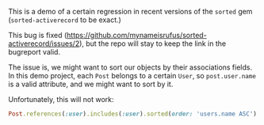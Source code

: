 This is a demo of a certain regression in recent versions of the `sorted` gem
(`sorted-activerecord` to be exact.)

This bug is fixed (https://github.com/mynameisrufus/sorted-activerecord/issues/2), but the repo will stay to keep the link in the bugreport valid.

The issue is, we might want to sort our objects by their associations fields.
In this demo project, each `Post` belongs to a certain `User`,
so `post.user.name` is a valid attribute, and we might want to sort by it.

Unfortunately, this will not work:
```ruby
Post.references(:user).includes(:user).sorted(order: 'users.name ASC')
```
